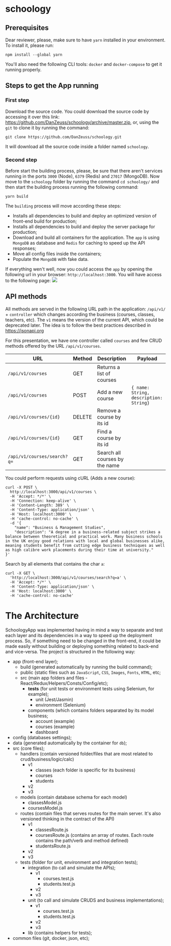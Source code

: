 # schoology

## Prerequisites
Dear reviewer, please, make sure to have `yarn` installed in your environment. To install it, please run:
```
npm install --global yarn
```
You'll also need the following CLI tools: `docker` and `docker-compose` to get it running properly.

## Steps to get the App running
### First step
Download the source code. You could download the source code by accessing it over this link: https://github.com/DanZeuss/schoology/archive/master.zip, or, using the `git` to clone it by running the command:
```
git clone https://github.com/DanZeuss/schoology.git
```
It will download all the source code inside a folder named `schoology`.
### Second step
Before start the building process, please, be sure that there aren't services running in the ports `3000` (Node), `6379` (Redis) and `27017` (MongoDB). Now move to the `schoology` folder by running the command `cd schoology/` and then start the building process running the following command:
```
yarn build
```
The `building` process will move according these steps:
- Installs all dependencies to build and deploy an optimized version of front-end build for production;
- Installs all dependencies to build and deploy the server package for production;
- Download and build all containers for the application. The `app` is using `MongoDB` as database and `Redis` for caching to speed up the API responses;
- Move all config files inside the containers;
- Populate the `MongoDB` with fake data.

If everything wen't well, now you could access the `app` by opening the following url in your browser: `http://localhost:3000`. You will have access to the following page:
![](https://i.ibb.co/qswbJjh/Kapture-2019-12-18-at-3-19-48.gif)


## API methods
All methods are served in the following URL path in the application: `/api/v1/` + `controller` which changes according the business (courses, classes, teachers, etc). The `v1` means the version of the current API, which could be deprecated later. The idea is to follow the best practices described in https://jsonapi.org

For this presentation, we have one controller called `courses` and few CRUD methods offered by the URL `/api/v1/courses`.

| URL                   |            Method              | Description                    |Payload                    |
| --------------------- | ------------------------------ | ------------------------------ | --------------------------|
| `/api/v1/courses`     | GET                            | Returns a list of courses      |                           |
| `/api/v1/courses`     | POST                           | Add a new course               |`{ name: String, description: String}`
| `/api/v1/courses/{id}`| DELETE                         | Remove a course by its id      |                           |
| `/api/v1/courses/{id}`| GET                            | Find a course by its id        |                           |
| `/api/v1/courses/search?q=`| GET                       | Search all courses by the name |                           |

You could perform requests using cURL (Adds a new course):
```
curl -X POST \
  http://localhost:3000/api/v1/courses \
  -H 'Accept: */*' \
  -H 'Connection: keep-alive' \
  -H 'Content-Length: 389' \
  -H 'Content-Type: application/json' \
  -H 'Host: localhost:3000' \
  -H 'cache-control: no-cache' \
  -d '{
	"name": "Business & Management Studies",
	"description": "A degree in a business-related subject strikes a balance between theoretical and practical work. Many business schools in the UK enjoy good relations with local and global businesses alike, meaning students benefit from cutting edge business techniques as well as high calibre work placements during their time at university."
}'
```

Search by all elements that contains the char `a`:
```
curl -X GET \
  'http://localhost:3000/api/v1/courses/search?q=a' \
  -H 'Accept: */*' \
  -H 'Content-Type: application/json' \
  -H 'Host: localhost:3000' \
  -H 'cache-control: no-cache'

```

# The Architecture
SchoologyApp was implemented having in mind a way to separate and test each layer and its dependencies in a way to speed up the deployment process. So, if something need to be changed in the front-end, it could be made easily without building or deploying something related to back-end and vice-versa. The project is structured in the following way:

                
+ app (front-end layer);
    + build (generated automatically by running the build command);
    + public (static files such as `JavaScript`, `CSS`, `Images`, `Fonts`, `HTML`, etc;
    + src (main app folders and files - React/Redux/Helpers/Consts/Config/etc);
        + __tests__ (for unit tests or environment tests using Selenium, for example);
            + unit (Jest/Jasmin)
            + environment (Selenium)
        + components (which contains folders separated by its model business;
            + account (example)
            + courses (example)
            + dashboard
+ config (databases settings);
+ data (generated automatically by the container for `db`);
+ src (core files);
    * handlers (contain versioned folder/files that are most related to crud/business/logic/calc)
        + v1
            + classes (each folder is specific for its business)
            + courses	
            + students	
        + v2
        + v3
    * models (contain database schema for each model)
        + classesModel.js
        + coursesModel.js
    * routes (contain files that serves routes for the main server. It's also versioned thinking in the contract of the API)
        + v1
            + classesRoute.js
            + coursesRoute.js (contains an array of routes. Each route contains the path/verb and method defined)
            + studentsRoute.js	
        + v2
        + v3
    * tests (folder for unit, environment and integration tests);
        + integration (to call and simulate the APIs);
            + v1
                + courses.test.js
                + students.test.js
            + v2
            + v3
        + unit (to call and simulate CRUDS and business implementations);
            + v1
                + courses.test.js
                + students.test.js
            + v2
            + v3
        + lib (contains helpers for tests);
+ common files (git, docker, json, etc);
